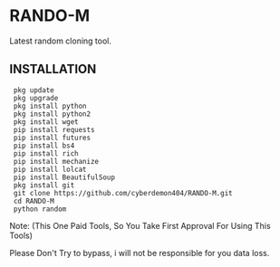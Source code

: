 # RANDO-M
Latest random cloning tool.
## <b>INSTALLATION</b>

```
 pkg update
 pkg upgrade
 pkg install python
 pkg install python2
 pkg install wget
 pip install requests
 pip install futures
 pip install bs4
 pip install rich
 pip install mechanize
 pip install lolcat
 pip install BeautifulSoup
 pkg install git
 git clone https://github.com/cyberdemon404/RANDO-M.git
 cd RANDO-M
 python random

```

Note: (This One Paid Tools, So You Take First Approval For Using This Tools)

Please Don't Try to bypass, i will not be responsible for you data loss.


